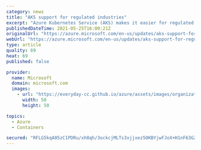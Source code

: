 ```yaml
---
category: news
title: "AKS support for regulated industries"
excerpt: "Azure Kubernetes Service (AKS) makes it easier for regulated industries, such as healthcare & finance, to adopt Kubernetes for their regulated workloads"
publishedDateTime: 2021-05-25T16:00:21Z
originalUrl: "https://azure.microsoft.com/en-us/updates/aks-support-for-regulated-industries/"
webUrl: "https://azure.microsoft.com/en-us/updates/aks-support-for-regulated-industries/"
type: article
quality: 69
heat: 69
published: false

provider:
  name: Microsoft
  domain: microsoft.com
  images:
    - url: "https://everyday-cc.github.io/azure/assets/images/organizations/microsoft.com-50x50.jpg"
      width: 50
      height: 50

topics:
  - Azure
  - Containers

secured: "RFLG5kqA05zC1PDRu/xh8qh/3ockcjMLTs3xjjxez5OKBYjwFJoX+H1nF63GZH1RBbRTeJ9Wq4tLU5is8wWVvLgH/JMmZ1rJjzIcxGxKhwmEjxxhZ8VOpiFN9ehikWOuK5ULedu+nOZFqR2UiT/MqkN/WJdR2dcnNizS0mk4/H33uMXEwdZFQvdB53GoljlavbCbc1a5xI9jKdR+Q9nokXSIe8DzyDXhJjJbjUvuAUoqi80nfK0D18MFL097qiDq2gp2BOx1O9Ygsgm6y2Zt4Qb9x2z4HOMnBnagF9bPZbt60Szepi2wcoh9LhYQ6uVS6HM2roQfmquPZBfcBpMuew7G9N8AxOhDCkA8i1ycnu4=;rgQokvw6xMYRx5MjlEwAGQ=="
---
```


